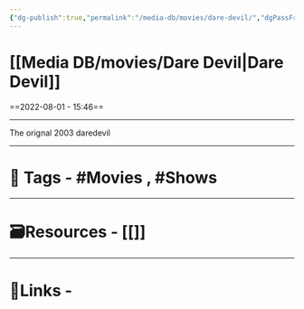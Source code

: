 ```yaml
---
{"dg-publish":true,"permalink":"/media-db/movies/dare-devil/","dgPassFrontmatter":true,"noteIcon":"1","created":"2023-11-14T21:08:39.629+05:30","updated":"2023-12-12T23:36:19.093+05:30"}
---
```


# [[Media DB/movies/Dare Devil\|Dare Devil]]
==2022-08-01 - 15:46==

---
The orignal 2003 daredevil

---
# 🧶 Tags - #Movies , #Shows 

---
# 🗃Resources - [[]]
---
# 🔗Links -